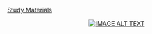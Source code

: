 [Study Materials](https://telegram.me/zoebilo_bot)

<div align="center">
  <a href="https://youtu.be/PB3rvmOxcFM"><img src="https://img.youtube.com/vi/PB3rvmOxcFM/0.jpg" alt="IMAGE ALT TEXT"></a>
</div>
